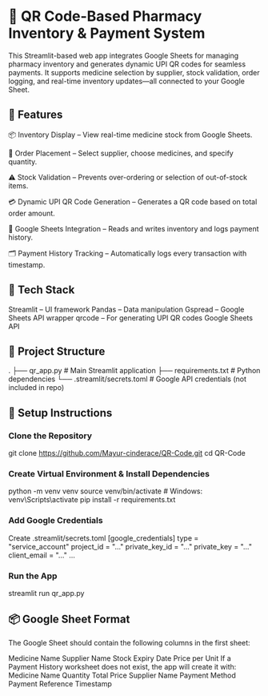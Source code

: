 # 💊 QR Code-Based Pharmacy Inventory & Payment System

This Streamlit-based web app integrates Google Sheets for managing pharmacy inventory and generates dynamic UPI QR codes for seamless payments. It supports medicine selection by supplier, stock validation, order logging, and real-time inventory updates—all connected to your Google Sheet.

## 🚀 Features
📦 Inventory Display – View real-time medicine stock from Google Sheets.

🧾 Order Placement – Select supplier, choose medicines, and specify quantity.

⚠️ Stock Validation – Prevents over-ordering or selection of out-of-stock items.

💳 Dynamic UPI QR Code Generation – Generates a QR code based on total order amount.

🧠 Google Sheets Integration – Reads and writes inventory and logs payment history.

🗂️ Payment History Tracking – Automatically logs every transaction with timestamp.

## 🧱 Tech Stack
Streamlit – UI framework
Pandas – Data manipulation
Gspread – Google Sheets API wrapper
qrcode – For generating UPI QR codes
Google Sheets API

## 📁 Project Structure
.
├── qr_app.py                # Main Streamlit application
├── requirements.txt         # Python dependencies
└── .streamlit/secrets.toml # Google API credentials (not included in repo)

## 🔧 Setup Instructions
### Clone the Repository
git clone https://github.com/Mayur-cinderace/QR-Code.git
cd QR-Code

### Create Virtual Environment & Install Dependencies
python -m venv venv
source venv/bin/activate     # Windows: venv\Scripts\activate
pip install -r requirements.txt

### Add Google Credentials
Create .streamlit/secrets.toml
[google_credentials]
type = "service_account"
project_id = "..."
private_key_id = "..."
private_key = "..."
client_email = "..."
...

### Run the App
streamlit run qr_app.py

## 📦 Google Sheet Format
The Google Sheet should contain the following columns in the first sheet:

Medicine Name
Supplier Name
Stock
Expiry Date
Price per Unit
If a Payment History worksheet does not exist, the app will create it with:
Medicine Name
Quantity
Total Price
Supplier Name
Payment Method
Payment Reference
Timestamp
